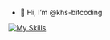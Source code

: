 - 👋 Hi, I’m @khs-bitcoding

[![My Skills](https://skillicons.dev/icons?i=aws,gcp,azure,react,vue,flutter)](https://skillicons.dev)
